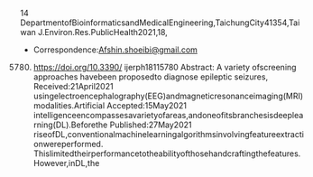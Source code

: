 14 DepartmentofBioinformaticsandMedicalEngineering,TaichungCity41354,Taiwan
J.Environ.Res.PublicHealth2021,18,
* Correspondence:Afshin.shoeibi@gmail.com
5780. https://doi.org/10.3390/
ijerph18115780
Abstract: A variety ofscreening approaches havebeen proposedto diagnose epileptic seizures,
Received:21April2021 usingelectroencephalography(EEG)andmagneticresonanceimaging(MRI)modalities.Artificial
Accepted:15May2021 intelligenceencompassesavarietyofareas,andoneofitsbranchesisdeeplearning(DL).Beforethe
Published:27May2021 riseofDL,conventionalmachinelearningalgorithmsinvolvingfeatureextractionwereperformed.
Thislimitedtheirperformancetotheabilityofthosehandcraftingthefeatures.However,inDL,the